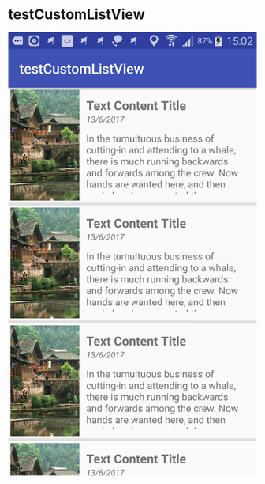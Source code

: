 # testCustomListView

![alt tag](https://github.com/thana19/testCustomListView/blob/master/ss01.png)
